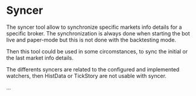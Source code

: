 # Syncer #

The syncer tool allow to synchronize specific markets info details for a specific broker.
The synchronization is always done when starting the bot live and paper-mode but this is not done with the backtesting mode.

Then this tool could be used in some circomstances, to sync the initial or the last market info details.

The differents syncers are related to the configured and implemented watchers, then HistData or TickStory are not usable with syncer.

...

